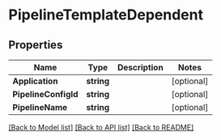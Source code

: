 # PipelineTemplateDependent

## Properties

Name | Type | Description | Notes
------------ | ------------- | ------------- | -------------
**Application** | **string** |  | [optional] 
**PipelineConfigId** | **string** |  | [optional] 
**PipelineName** | **string** |  | [optional] 

[[Back to Model list]](../README.md#documentation-for-models) [[Back to API list]](../README.md#documentation-for-api-endpoints) [[Back to README]](../README.md)


